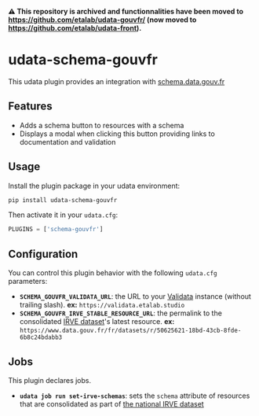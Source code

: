 **⚠️ This repository is archived and functionnalities have been moved to https://github.com/etalab/udata-gouvfr/ (now moved to https://github.com/etalab/udata-front).**

# udata-schema-gouvfr

This udata plugin provides an integration with [schema.data.gouv.fr](https://schema.data.gouv.fr)

## Features

- Adds a schema button to resources with a schema
- Displays a modal when clicking this button providing links to documentation and validation


## Usage

Install the plugin package in your udata environment:

```bash
pip install udata-schema-gouvfr
```

Then activate it in your `udata.cfg`:

```python
PLUGINS = ['schema-gouvfr']
```

## Configuration

You can control this plugin behavior with the following `udata.cfg` parameters:

- **`SCHEMA_GOUVFR_VALIDATA_URL`**: the URL to your [Validata](https://validata.fr/) instance (without trailing slash). **ex:** `https://validata.etalab.studio`
- **`SCHEMA_GOUVFR_IRVE_STABLE_RESOURCE_URL`**: the permalink to the consolidated [IRVE dataset](irve-dataset)'s latest resource. **ex:** `https://www.data.gouv.fr/fr/datasets/r/50625621-18bd-43cb-8fde-6b8c24bdabb3`

## Jobs

This plugin declares jobs.

- **`udata job run set-irve-schemas`**: sets the `schema` attribute of resources that are consolidated as part of [the national IRVE dataset](irve-dataset)


[irve-dataset]: https://www.data.gouv.fr/fr/datasets/fichier-consolide-des-bornes-de-recharge-pour-vehicules-electriques/
